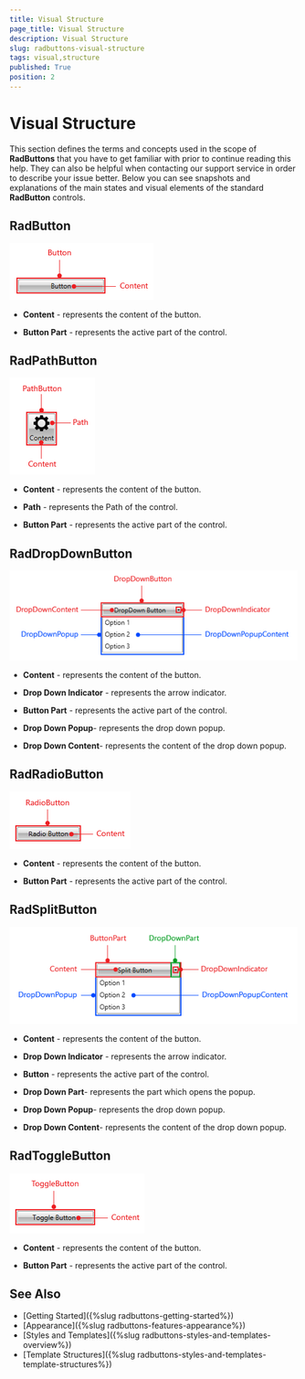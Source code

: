 ```yaml
---
title: Visual Structure
page_title: Visual Structure
description: Visual Structure
slug: radbuttons-visual-structure
tags: visual,structure
published: True
position: 2
---
```


# Visual Structure

This section defines the terms and concepts used in the scope of __RadButtons__ that you have to get familiar with prior to continue reading this help. They can also be helpful when contacting our support service in order to describe your issue better. Below you can see snapshots and explanations of the main states and visual elements of the standard __RadButton__ controls.

## RadButton

![](images/RadButtons_Visual_Structure_01.png)

* __Content__ - represents the content of the button.

* __Button Part__ - represents the active part of the control.

## RadPathButton

![Rad Path Button](images/RadPathButton.png)

* __Content__ - represents the content of the button.            

* __Path__ - represents the Path of the control.            

* __Button Part__ - represents the active part of the control.            

## RadDropDownButton

![](images/RadButtons_Visual_Structure_02.png)

* __Content__ - represents the content of the button.

* __Drop Down Indicator__ - represents the arrow indicator.

* __Button Part__ - represents the active part of the control.

* __Drop Down Popup__- represents the drop down popup.

* __Drop Down Content__- represents the content of the drop down popup.

## RadRadioButton

![](images/RadButtons_Visual_Structure_03.png)

* __Content__ - represents the content of the button.

* __Button Part__ - represents the active part of the control.

## RadSplitButton

![](images/RadButtons_Visual_Structure_04.png)

* __Content__ - represents the content of the button.

* __Drop Down Indicator__ - represents the arrow indicator.

* __Button__ - represents the active part of the control.

* __Drop Down Part__- represents the part which opens the popup.

* __Drop Down Popup__- represents the drop down popup.

* __Drop Down Content__- represents the content of the drop down popup.

## RadToggleButton

![](images/RadButtons_Visual_Structure_05.png)

* __Content__ - represents the content of the button.

* __Button Part__ - represents the active part of the control.

## See Also
 * [Getting Started]({%slug radbuttons-getting-started%})
 * [Appearance]({%slug radbuttons-features-appearance%})
 * [Styles and Templates]({%slug radbuttons-styles-and-templates-overview%})
 * [Template Structures]({%slug radbuttons-styles-and-templates-template-structures%})